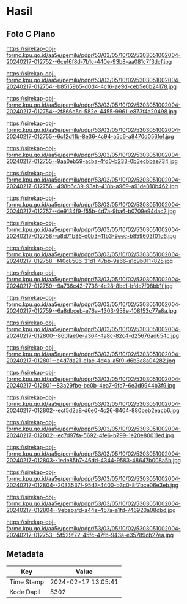 # Hasil

## Foto C Plano

https://sirekap-obj-formc.kpu.go.id/aa5e/pemilu/pdpr/53/03/05/10/02/5303051002004-20240217-012752--6ce16f8d-7b1c-440e-93b8-aa081c7f3dcf.jpg

https://sirekap-obj-formc.kpu.go.id/aa5e/pemilu/pdpr/53/03/05/10/02/5303051002004-20240217-012754--b85159b5-d0d4-4c16-ae9d-ceb5e0b24178.jpg

https://sirekap-obj-formc.kpu.go.id/aa5e/pemilu/pdpr/53/03/05/10/02/5303051002004-20240217-012754--2f866d5c-582e-4455-9961-e873f4a20498.jpg

https://sirekap-obj-formc.kpu.go.id/aa5e/pemilu/pdpr/53/03/05/10/02/5303051002004-20240217-012755--6c12d11b-8e36-4c94-a5c6-a8470d056fe1.jpg

https://sirekap-obj-formc.kpu.go.id/aa5e/pemilu/pdpr/53/03/05/10/02/5303051002004-20240217-012755--9aa0eb59-acba-4fd0-b233-0b3ecbbae734.jpg

https://sirekap-obj-formc.kpu.go.id/aa5e/pemilu/pdpr/53/03/05/10/02/5303051002004-20240217-012756--498b6c39-93ab-418b-a969-a91de010b462.jpg

https://sirekap-obj-formc.kpu.go.id/aa5e/pemilu/pdpr/53/03/05/10/02/5303051002004-20240217-012757--4e9134f9-f55b-4d7a-9ba6-b0709e94dac2.jpg

https://sirekap-obj-formc.kpu.go.id/aa5e/pemilu/pdpr/53/03/05/10/02/5303051002004-20240217-012758--a8d71b86-d0b3-41b3-9eec-b859603f01d6.jpg

https://sirekap-obj-formc.kpu.go.id/aa5e/pemilu/pdpr/53/03/05/10/02/5303051002004-20240217-012758--f40c8506-31d1-47bb-9a66-a1c9b0117825.jpg

https://sirekap-obj-formc.kpu.go.id/aa5e/pemilu/pdpr/53/03/05/10/02/5303051002004-20240217-012759--9a736c43-7738-4c28-8bc1-bfdc7f08bb1f.jpg

https://sirekap-obj-formc.kpu.go.id/aa5e/pemilu/pdpr/53/03/05/10/02/5303051002004-20240217-012759--6a8dbceb-e76a-4303-958e-108153c77a8a.jpg

https://sirekap-obj-formc.kpu.go.id/aa5e/pemilu/pdpr/53/03/05/10/02/5303051002004-20240217-012800--86b1ae0e-a364-4a8c-82c4-d25676ad654c.jpg

https://sirekap-obj-formc.kpu.go.id/aa5e/pemilu/pdpr/53/03/05/10/02/5303051002004-20240217-012801--e4d7da21-e1ae-4d4a-a5f9-d6b3a8a04282.jpg

https://sirekap-obj-formc.kpu.go.id/aa5e/pemilu/pdpr/53/03/05/10/02/5303051002004-20240217-012801--83a29fbe-be0b-4ea7-9fc7-6e3d9944b3f9.jpg

https://sirekap-obj-formc.kpu.go.id/aa5e/pemilu/pdpr/53/03/05/10/02/5303051002004-20240217-012802--ecf5d2a8-d6e0-4c26-8404-880beb2eacb6.jpg

https://sirekap-obj-formc.kpu.go.id/aa5e/pemilu/pdpr/53/03/05/10/02/5303051002004-20240217-012802--ec7d97fa-5692-4fe6-b799-1e20e80011ed.jpg

https://sirekap-obj-formc.kpu.go.id/aa5e/pemilu/pdpr/53/03/05/10/02/5303051002004-20240217-012803--1ede85b7-46dd-4344-9583-48647b008a5b.jpg

https://sirekap-obj-formc.kpu.go.id/aa5e/pemilu/pdpr/53/03/05/10/02/5303051002004-20240217-012804--2033537f-95d3-4400-b3c0-8f7bce06e3eb.jpg

https://sirekap-obj-formc.kpu.go.id/aa5e/pemilu/pdpr/53/03/05/10/02/5303051002004-20240217-012804--9ebebafd-a44e-457a-a1fd-746920a08dbd.jpg

https://sirekap-obj-formc.kpu.go.id/aa5e/pemilu/pdpr/53/03/05/10/02/5303051002004-20240217-012753--5f529f72-45fc-47fb-943a-e35789cb27ea.jpg


## Metadata

| Key        | Value               |
| ---------- | ------------------- |
| Time Stamp | 2024-02-17 13:05:41 |
| Kode Dapil | 5302                |



